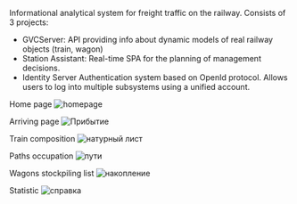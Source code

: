 Informational analytical system for freight traffic on the railway.
Consists of 3 projects:
* GVCServer: 
API providing info about dynamic models of real railway objects (train, wagon)
* Station Assistant: 
Real-time SPA for the planning of management decisions.
* Identity Server
Authentication system based on OpenId protocol. Allows users to log into multiple subsystems using a unified account.

Home page
![homepage](https://user-images.githubusercontent.com/50703801/121080016-8e124e00-c7e3-11eb-8de3-a0c89a060ca5.JPG)

Arriving page
![Прибытие](https://user-images.githubusercontent.com/50703801/121080157-bdc15600-c7e3-11eb-9163-70229b5b3b6e.JPG)

Train composition
![натурный лист](https://user-images.githubusercontent.com/50703801/121080196-cd409f00-c7e3-11eb-9262-cc79e3629551.JPG)

Paths occupation
![пути](https://user-images.githubusercontent.com/50703801/121081032-d67e3b80-c7e4-11eb-9f7f-13d091593c17.JPG)

Wagons stockpiling list
![накопление](https://user-images.githubusercontent.com/50703801/121081429-63c19000-c7e5-11eb-91e8-480cf10ebb73.JPG)


Statistic
![справка](https://user-images.githubusercontent.com/50703801/121081252-23faa880-c7e5-11eb-8595-cf3c3c2adb6f.JPG)
